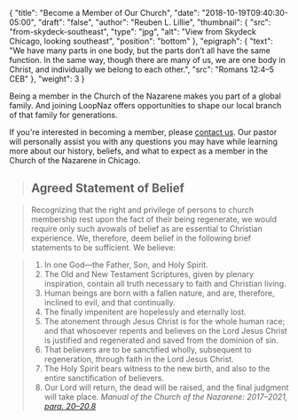 {
	"title": "Become a Member of Our Church",
	"date": "2018-10-19T09:40:30-05:00",
	"draft": "false",
	"author": "Reuben L. Lillie",
	"thumbnail": {
		"src": "from-skydeck-southeast",
		"type": "jpg",
		"alt": "View from Skydeck Chicago, looking southeast",
		"position": "bottom"
	},
	"epigraph": {
		"text": "We have many parts in one body, but the parts don’t all have the same function. In the same way, though there are many of us, we are one body in Christ, and individually we belong to each other.",
		"src": "Romans 12:4–5 CEB"
	},
	"weight": 3
}

Being a member in the Church of the Nazarene makes you part of a global family. And joining LoopNaz offers opportunities to shape our local branch of that family for generations.

If you're interested in becoming a member, please [contact us][contact]. Our pastor will personally assist you with any questions you may have while learning more about our history, beliefs, and what to expect as a member in the Church of the Nazarene in Chicago.

> ## Agreed Statement of Belief

> Recognizing that the right and privilege of persons to church membership rest upon the fact of their being regenerate, we would require only such avowals of belief as are essential to Christian experience. We, therefore, deem belief in the following brief statements to be sufficient. We believe:

> 1. In one God—the Father, Son, and Holy Spirit. 
> 1. The Old and New Testament Scriptures, given by plenary inspiration, contain all truth necessary to faith and Christian living.
> 1. Human beings are born with a fallen nature, and are, therefore, inclined to evil, and that continually. 
> 1. The finally impenitent are hopelessly and eternally lost.
> 1. The atonement through Jesus Christ is for the whole human race; and that whosoever repents and believes on the Lord Jesus Christ is justified and regenerated and saved from the dominion of sin.
> 1. That believers are to be sanctified wholly, subsequent to regeneration, through faith in the Lord Jesus Christ.
> 1. The Holy Spirit bears witness to the new birth, and also to the entire sanctification of believers.
> 1. Our Lord will return, the dead will be raised, and the final judgment will take place.
> <cite>_Manual of the Church of the Nazarene: 2017–2021_, [para. 20–20.8][manual-asb]</cite>

[contact]: /contact/
[manual-asb]: http://2017.manual.nazarene.org/section/agreed-statement-of-belief/
